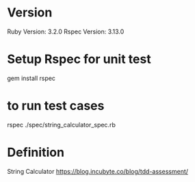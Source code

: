 # Version
Ruby Version: 3.2.0
Rspec Version: 3.13.0

# Setup Rspec for unit test
gem install rspec

# to run test cases
rspec ./spec/string_calculator_spec.rb

# Definition
String Calculator https://blog.incubyte.co/blog/tdd-assessment/

